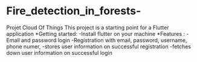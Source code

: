 # Fire_detection_in_forests-
Projet Cloud Of Things
This project is a starting point for a Flutter application
*Getting started: 
  -Install flutter on your machine 
*Features : 
  -Email and password login 
  -Registration with email, password, username, phone numer,
  -stores user information on successful registration 
  -fetches down user information on successful login 
